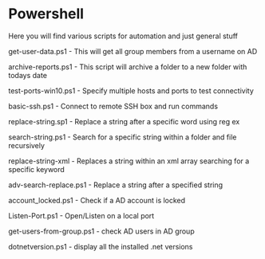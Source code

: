 # Powershell

Here you will find various scripts for automation and just general stuff

get-user-data.ps1 - This will get all group members from a username on AD

archive-reports.ps1 - This script will archive a folder to a new folder with todays date

test-ports-win10.ps1 - Specify multiple hosts and ports to test connectivity

basic-ssh.ps1 - Connect to remote SSH box and run commands

replace-string.sp1 - Replace a string after a specific word using reg ex

search-string.ps1 - Search for a specific string within a folder and file recursively

replace-string-xml - Replaces a string within an xml array searching for a specific keyword

adv-search-replace.ps1 - Replace a string after a specified string 

account_locked.ps1 - Check if a AD account is locked

Listen-Port.ps1 - Open/Listen on a local port 

get-users-from-group.ps1 - check AD users in AD group

dotnetversion.ps1 - display all the installed .net versions
